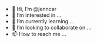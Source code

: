 - 👋 Hi, I’m @jenncar
- 👀 I’m interested in ...
- 🌱 I’m currently learning ...
- 💞️ I’m looking to collaborate on ...
- 📫 How to reach me ...

<!---
jenncar/jenncar is a ✨ special ✨ repository because its `README.md` (this file) appears on your GitHub profile.
You can click the Preview link to take a look at your changes.
--->
